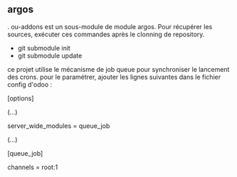 argos
-----
.
ou-addons est un sous-module de module argos.
Pour récupérer les sources, exécuter ces commandes après le clonning de repository.

+ git submodule init
+ git submodule update 

ce projet utilise le mécanisme de job queue pour synchroniser le lancement des crons.
pour le paramétrer, ajouter les lignes suivantes dans le fichier config d'odoo :

[options]

(...)

server_wide_modules = queue_job

(...)

[queue_job]

channels = root:1